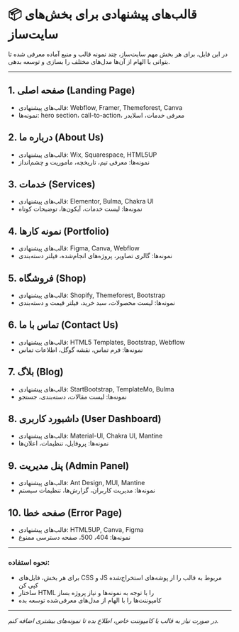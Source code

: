 # 📦 قالب‌های پیشنهادی برای بخش‌های سایت‌ساز

در این فایل، برای هر بخش مهم سایت‌ساز، چند نمونه قالب و منبع آماده معرفی شده تا بتوانی با الهام از آن‌ها مدل‌های مختلف را بسازی و توسعه بدهی.

---

## 1. صفحه اصلی (Landing Page)
- قالب‌های پیشنهادی: Webflow, Framer, Themeforest, Canva
- نمونه‌ها: hero section، call-to-action، معرفی خدمات، اسلایدر

## 2. درباره ما (About Us)
- قالب‌های پیشنهادی: Wix, Squarespace, HTML5UP
- نمونه‌ها: معرفی تیم، تاریخچه، ماموریت و چشم‌انداز

## 3. خدمات (Services)
- قالب‌های پیشنهادی: Elementor, Bulma, Chakra UI
- نمونه‌ها: لیست خدمات، آیکون‌ها، توضیحات کوتاه

## 4. نمونه کارها (Portfolio)
- قالب‌های پیشنهادی: Figma, Canva, Webflow
- نمونه‌ها: گالری تصاویر، پروژه‌های انجام‌شده، فیلتر دسته‌بندی

## 5. فروشگاه (Shop)
- قالب‌های پیشنهادی: Shopify, Themeforest, Bootstrap
- نمونه‌ها: لیست محصولات، سبد خرید، فیلتر قیمت و دسته‌بندی

## 6. تماس با ما (Contact Us)
- قالب‌های پیشنهادی: HTML5 Templates, Bootstrap, Webflow
- نمونه‌ها: فرم تماس، نقشه گوگل، اطلاعات تماس

## 7. بلاگ (Blog)
- قالب‌های پیشنهادی: StartBootstrap, TemplateMo, Bulma
- نمونه‌ها: لیست مقالات، دسته‌بندی، جستجو

## 8. داشبورد کاربری (User Dashboard)
- قالب‌های پیشنهادی: Material-UI, Chakra UI, Mantine
- نمونه‌ها: پروفایل، تنظیمات، اعلان‌ها

## 9. پنل مدیریت (Admin Panel)
- قالب‌های پیشنهادی: Ant Design, MUI, Mantine
- نمونه‌ها: مدیریت کاربران، گزارش‌ها، تنظیمات سیستم

## 10. صفحه خطا (Error Page)
- قالب‌های پیشنهادی: HTML5UP, Canva, Figma
- نمونه‌ها: 404، 500، صفحه دسترسی ممنوع

---

### نحوه استفاده:
- برای هر بخش، فایل‌های CSS و JS مربوط به قالب را از پوشه‌های استخراج‌شده کپی کن
- ساختار HTML را با توجه به نمونه‌ها و نیاز پروژه بساز
- کامپوننت‌ها را با الهام از مدل‌های معرفی‌شده توسعه بده

---

*در صورت نیاز به قالب یا کامپوننت خاص، اطلاع بده تا نمونه‌های بیشتری اضافه کنم.*
